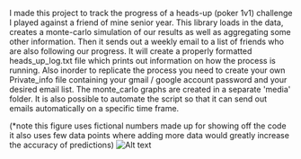 I made this project to track the progress of a heads-up (poker 1v1) challenge I played against a friend of mine senior year. This library loads in the data, creates a monte-carlo simulation of our results as well as aggregating some other information. Then it sends out a weekly email to a list of friends who are also following our progress. It will create a properly formatted heads_up_log.txt file which prints out information on how the process is running. Also inorder to replicate the process you need to create your own Private_info file containing your gmail / google account password and your desired email list. The monte_carlo graphs are created in a separate 'media' folder. It is also possible to automate the script so that it can send out emails automatically on a specific time frame. 

(*note this figure uses fictional numbers made up for showing off the code it also uses few data points where adding more data would greatly increase the accuracy of predictions)
![Alt text](https://github.com/jcpearlson/Poker_Simulator_and_Heads_Up_Messanger/blob/main/media/fake_example_figure.png)

